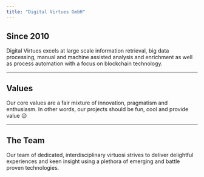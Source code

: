 ```yaml
---
title: "Digital Virtues GmbH"
---
```


## Since 2010
Digital Virtues excels at large scale information retrieval, big data processing, manual and machine assisted analysis and enrichment as well as process automation with a focus on blockchain technology.

---
## Values
Our core values are a fair mixture of innovation, pragmatism and enthusiasm. In other words, our projects should be fun, cool and provide value 😉


---

## The Team    
Our team of dedicated, interdisciplinary virtuosi strives to deliver delightful experiences and keen insight using a plethora of emerging and battle proven technologies.

